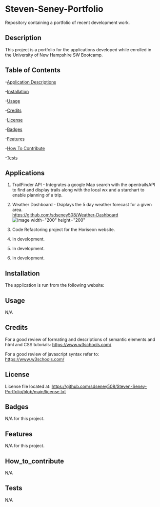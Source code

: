 # Steven-Seney-Portfolio
Repository containing a portfolio of recent development work.

## Description
This project is a portfolio for the applications developed while enrolled in the University of New Hampshire SW Bootcamp.  

  
## Table of Contents
-[Application Descriptions](#applications)

-[Installation](#installation)

-[Usage](#usage)

-[Credits](#credits)

-[License](#license)

-[Badges](#badges)

-[Features](#features)

-[How To Contribute](#how_to_contribute)

-[Tests](#tests)

## Applications
1.  TrailFinder API - Integrates a google Map search with the opentrailsAPI to find and display trails along with the local wx and a starchart to enable planning of a trip.
2.  Weather Dashboard - Dsiplays the 5 day weather forecast for a given area.  
https://github.com/sdseney508/Weather-Dashboard
![image width="200" height="200"](https://user-images.githubusercontent.com/62141103/155857104-255dc907-12fc-4da0-8269-076f9d1b3deb.png)

4.  Code Refactoring project for the Horiseon website.  
5.  In development.
6.  In development.
7.  In development.

## Installation
The application is run from the following website:

## Usage
N/A

## Credits
For a good review of formating and descriptions of semantic elements and html and CSS tutorials:  https://www.w3schools.com/

For a good review of javascript syntax refer to:  https://www.w3schools.com/

## License
License file located at: https://github.com/sdseney508/Steven-Seney-Portfolio/blob/main/license.txt

## Badges
N/A for this project.

## Features
N/A for this project.

## How_to_contribute
N/A

## Tests
N/A
